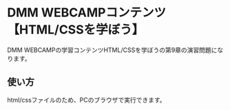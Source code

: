 # DMM WEBCAMPコンテンツ【HTML/CSSを学ぼう】
DMM WEBCAMPの学習コンテンツHTML/CSSを学ぼうの第9章の演習問題になります。
## 使い方
html/cssファイルのため、PCのブラウザで実行できます。
